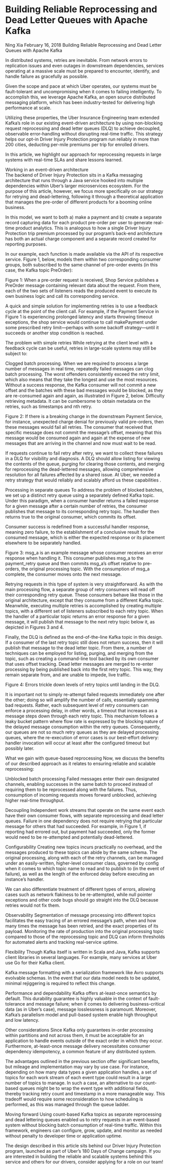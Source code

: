 ﻿# Building Reliable Reprocessing and Dead Letter Queues with Apache Kafka
Ning Xia
February 16, 2018
Building Reliable Reprocessing and Dead Letter Queues with Apache Kafka

In distributed systems, retries are inevitable. From network errors to replication issues and even outages in downstream dependencies, services operating at a massive scale must be prepared to encounter, identify, and handle failure as gracefully as possible.

Given the scope and pace at which Uber operates, our systems must be fault-tolerant and uncompromising when it comes to failing intelligently. To accomplish this, we leverage Apache Kafka, an open source distributed messaging platform, which has been industry-tested for delivering high performance at scale.

Utilizing these properties, the Uber Insurance Engineering team extended Kafka’s role in our existing event-driven architecture by using non-blocking request reprocessing and dead letter queues (DLQ) to achieve decoupled, observable error-handling without disrupting real-time traffic. This strategy helps our opt-in Driver Injury Protection program run reliably in more than 200 cities, deducting per-mile premiums per trip for enrolled drivers.

In this article, we highlight our approach for reprocessing requests in large systems with real-time SLAs and share lessons learned.

Working in an event-driven architecture  
The backend of Driver Injury Protection sits in a Kafka messaging architecture that runs through a Java service hooked into multiple dependencies within Uber’s larger microservices ecosystem. For the purpose of this article, however, we focus more specifically on our strategy for retrying and dead-lettering, following it through a theoretical application that manages the pre-order of different products for a booming online business.

In this model, we want to both a) make a payment and b) create a separate record capturing data for each product pre-order per user to generate real-time product analytics. This is analogous to how a single Driver Injury Protection trip premium processed by our program’s back-end architecture has both an actual charge component and a separate record created for reporting purposes.

In our example, each function is made available via the API of its respective service. Figure 1, below, models them within two corresponding consumer groups, both subscribed to the same channel of pre-order events (in this case, the Kafka topic PreOrder):


Figure 1: When a pre-order request is received, Shop Service publishes a PreOrder message containing relevant data about the request. From there, each of the two sets of listeners reads the produced event to execute its own business logic and call its corresponding service.


A quick and simple solution for implementing retries is to use a feedback cycle at the point of the client call. For example, if the Payment Service in Figure 1 is experiencing prolonged latency and starts throwing timeout exceptions, the shop service would continue to call makePayment under some prescribed retry limit—perhaps with some backoff strategy—until it succeeds or another stop condition is reached.

The problem with simple retries
While retrying at the client level with a feedback cycle can be useful, retries in large-scale systems may still be subject to:

Clogged batch processing. When we are required to process a large number of messages in real time, repeatedly failed messages can clog batch processing. The worst offenders consistently exceed the retry limit, which also means that they take the longest and use the most resources. Without a success response, the Kafka consumer will not commit a new offset and the batches with these bad messages would be blocked, as they are re-consumed again and again, as illustrated in Figure 2, below.
Difficulty retrieving metadata. It can be cumbersome to obtain metadata on the retries, such as timestamps and nth retry.

Figure 2: If there is a breaking change in the downstream Payment Service, for instance, unexpected charge denial for previously valid pre-orders, then these messages would fail all retries. The consumer that received that specific message does not commit the message’s offset, meaning that this message would be consumed again and again at the expense of new messages that are arriving in the channel and now must wait to be read.


If requests continue to fail retry after retry, we want to collect these failures in a DLQ for visibility and diagnosis. A DLQ should allow listing for viewing the contents of the queue, purging for clearing those contents, and merging for reprocessing the dead-lettered messages, allowing comprehensive resolution for all failures affected by a shared issue. At Uber, we needed a retry strategy that would reliably and scalably afford us these capabilities .

Processing in separate queues
To address the problem of blocked batches, we set up a distinct retry queue using a separately defined Kafka topic. Under this paradigm, when a consumer handler returns a failed response for a given message after a certain number of retries, the consumer publishes that message to its corresponding retry topic. The handler then returns true to the original consumer, which commits its offset.

Consumer success is redefined from a successful handler response, meaning zero failure, to the establishment of a conclusive result for the consumed message, which is either the expected response or its placement elsewhere to be separately handled.


Figure 3: msg_a is an example message whose consumer receives an error response when handling it. This consumer publishes msg_a to the payment_retry queue and then commits msg_a’s offset relative to pre-orders, the original processing topic. With the consumption of msg_a complete, the consumer moves onto the next message.


Retrying requests in this type of system is very straightforward. As with the main processing flow, a separate group of retry consumers will read off their corresponding retry queue. These consumers behave like those in the original architecture, except that they consume from a different Kafka topic. Meanwhile, executing multiple retries is accomplished by creating multiple topics, with a different set of listeners subscribed to each retry topic. When the handler of a particular topic returns an error response for a given message, it will publish that message to the next retry topic below it, as depicted in Figures 3 and 4.

Finally, the DLQ is defined as the end-of-the-line Kafka topic in this design. If a consumer of the last retry topic still does not return success, then it will publish that message to the dead letter topic. From there, a number of techniques can be employed for listing, purging, and merging from the topic, such as creating a command-line tool backed by its own consumer that uses offset tracking. Dead letter messages are merged to re-enter processing by being published back into the first retry topic. This way, they remain separate from, and are unable to impede, live traffic.


Figure 4: Errors trickle down levels of retry topics until landing in the DLQ.


It is important not to simply re-attempt failed requests immediately one after the other; doing so will amplify the number of calls, essentially spamming bad requests. Rather, each subsequent level of retry consumers can enforce a processing delay, in other words, a timeout that increases as a message steps down through each retry topic. This mechanism follows a leaky bucket pattern where flow rate is expressed by the blocking nature of the delayed message consumption within the retry queues. Consequently, our queues are not so much retry queues as they are delayed processing queues, where the re-execution of error cases is our best-effort delivery: handler invocation will occur at least after the configured timeout but possibly later.

What we gain with queue-based reprocessing
Now, we discuss the benefits of our described approach as it relates to ensuring reliable and scalable reprocessing:

Unblocked batch processing
Failed messages enter their own designated channels, enabling successes in the same batch to proceed instead of requiring them to be reprocessed along with the failures. Thus, consumption of incoming requests moves forward unblocked, achieving higher real-time throughput.

Decoupling
Independent work streams that operate on the same event each have their own consumer flows, with separate reprocessing and dead letter queues. Failure in one dependency does not require retrying that particular message for others that had succeeded. For example, in Figure 1, if reporting had errored out, but payment had succeeded, only the former would need to be re-attempted and potentially dead-lettered.

Configurability
Creating new topics incurs practically no overhead, and the messages produced to these topics can abide by the same schema. The original processing, along with each of the retry channels, can be managed under an easily-written, higher-level consumer class, governed by config when it comes to which topic name to read and to publish to (in the event of failure), as well as the length of the enforced delay before executing an instance’s handler.

We can also differentiate treatment of different types of errors, allowing cases such as network flakiness to be re-attempted, while null pointer exceptions and other code bugs should go straight into the DLQ because retries would not fix them.

Observability
Segmentation of message processing into different topics facilitates the easy tracing of an errored message’s path, when and how many times the message has been retried, and the exact properties of its payload. Monitoring the rate of production into the original processing topic compared to those of the reprocessing topic and DLQ can inform thresholds for automated alerts and tracking real-service uptime.

Flexibility
Though Kafka itself is written in Scala and Java, Kafka supports client libraries in several languages. For example, many services at Uber use Go for their Kafka client.

Kafka message formatting with a serialization framework like Avro supports evolvable schemas. In the event that our data model needs to be updated, minimal rejiggering is required to reflect this change.

Performance and dependability
Kafka offers at-least-once semantics by default. This durability guarantee is highly valuable in the context of fault-tolerance and message failure; when it comes to delivering business-critical data (as in Uber’s case), message losslessness is paramount. Moreover, Kafka’s parallelism model and pull-based system enable high throughput and low latency.

Other considerations
Since Kafka only guarantees in-order processing within partitions and not across them, it must be acceptable for an application to handle events outside of the exact order in which they occur. Furthermore, at-least-once message delivery necessitates consumer dependency idempotency, a common feature of any distributed system.

The advantages outlined in the previous section offer significant benefits, but mileage and implementation may vary by use case. For instance, depending on how many data types a given application handles, a set of topics for each work stream of each event type could result in a large number of topics to manage. In such a case, an alternative to our count-based queues might be to wrap the event type with additional fields, thereby tracking retry count and timestamp in a more manageable way. This tradeoff would require some reconsideration to how scheduling is performed, as this was managed through the queue ladder.

Moving forward
Using count-based Kafka topics as separate reprocessing and dead lettering queues enabled us to retry requests in an event-based system without blocking batch consumption of real-time traffic. Within this framework, engineers can configure, grow, update, and monitor as needed without penalty to developer time or application uptime.

The design described in this article sits behind our Driver Injury Protection program, launched as part of Uber’s 180 Days of Change campaign. If you are interested in building the reliable and scalable systems behind this service and others for our drivers, consider applying for a role on our team!